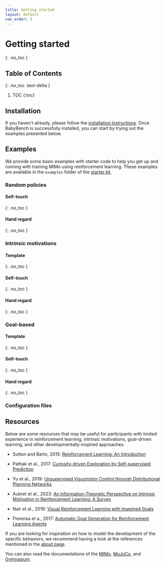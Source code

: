 ```yaml
---
title: Getting started
layout: default
nav_order: 3
---
```


# Getting started
{: .no_toc }

## Table of Contents
{: .no_toc .text-delta }

1. TOC
{:toc}


## Installation

If you haven't already, please follow the [installation instructions](installation). Once BabyBench is successfully installed, you can start by trying out the examples presented below.

## Examples

We provide some basic examples with starter code to help you get up and running with training MIMo using reinforcement learning. These examples are available in the ``examples`` folder of the [starter kit](https://github.com/babybench/babybench2025_starter_kit).

### Random policies

#### Self-touch
{: .no_toc }

#### Hand regard
{: .no_toc }

### Intrinsic motivations

#### Template
{: .no_toc } 

#### Self-touch
{: .no_toc }

#### Hand regard
{: .no_toc }


### Goal-based

#### Template
{: .no_toc }

#### Self-touch
{: .no_toc }

#### Hand regard
{: .no_toc }

### Configuration files



## Resources

Below are some resources that may be useful for participants with limited experience in reinforcement learning, intrinsic motivations, goal-driven learning, and other developmentally-inspired approaches.

- Sutton and Barto, 2015: [Reinforcement Learning: An Introduction](https://web.stanford.edu/class/psych209/Readings/SuttonBartoIPRLBook2ndEd.pdf)

- Pathak et al., 2017: [Curiosity-driven Exploration by Self-supervised Prediction](https://arxiv.org/abs/1705.05363)

- Yu et al., 2019: [Unsupervised Visuomotor Control through Distributional Planning Networks](https://arxiv.org/abs/1902.05542)

- Aubret et al., 2023: [ An Information-Theoretic Perspective on Intrinsic Motivation in Reinforcement Learning: A Survey ](https://www.mdpi.com/1099-4300/25/2/327)

- Nair et al., 2018: [Visual Reinforcement Learning with Imagined Goals](https://arxiv.org/abs/1807.04742)

- Florensa et a., 2017: [Automatic Goal Generation for Reinforcement Learning Agents](https://arxiv.org/abs/1705.06366)


If you are looking for inspiration on how to model the development of the specific behaviors, we recommend having a look at the references mentioned in the [about page](about). 

You can also read the documentations of the [MIMo](https://mimo.readthedocs.io/en/latest/), [MuJoCo](https://mujoco.readthedocs.io/en/stable/overview.html), and [Gymnasium](https://gymnasium.farama.org/api/index.html).